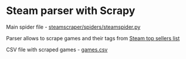 # Steam parser with Scrapy

Main spider file - [steamscraper/spiders/steamspider.py](https://github.com/pablodrev/practice2023/blob/part_6/%D0%91%D0%BB%D0%BE%D0%BA%206/steamscraper/steamscraper/spiders/steamspider.py)

Parser allows to scrape games and their tags from [Steam top sellers list](https://store.steampowered.com/search/?ignore_preferences=1&sort_by=&sort_order=0&category1=998&filter=topsellers&ndl=1)

CSV file with scraped games - [games.csv](https://github.com/pablodrev/practice2023/blob/part_6/%D0%91%D0%BB%D0%BE%D0%BA%206/steamscraper/games.csv)
